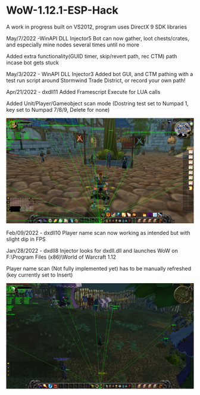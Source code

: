 # WoW-1.12.1-ESP-Hack

A work in progress built on VS2012, program uses DirectX 9 SDK libraries

May/7/2022 -WinAPI DLL Injector5
Bot can now gather, loot chests/crates, and especially mine nodes several times until no more

Added extra functionality(GUID timer, skip/revert path, rec CTM) path incase bot gets stuck

May/3/2022 - WinAPI DLL Injector3
Added bot GUI, and CTM pathing with a test run script around Stormwind Trade District, or record your own path!

Apr/21/2022 - dxdll11
Added Framescript Execute for LUA calls

Added Unit/Player/Gameobject scan mode (Dostring test set to Numpad 1, key set to Numpad 7/8/9, Delete for none)

<div align="center">
    <img src="https://raw.githubusercontent.com/buttburger1/WoW-1.12.1-ESP-Hack/main/test1.png" width="1000px"</img> 
</div>

Feb/09/2022 - dxdll10
Player name scan now working as intended but with slight dip in FPS

Jan/28/2022 - dxdll8
Injector looks for dxdll.dll and launches WoW on F:\Program Files (x86)\World of Warcraft 1.12

Player name scan (Not fully implemented yet) has to be manually refreshed (key currently set to Insert)

<div align="center">
    <img src="https://raw.githubusercontent.com/buttburger1/WoW-1.12.1-ESP-Hack/main/test.png" width="1000px"</img> 
</div>
